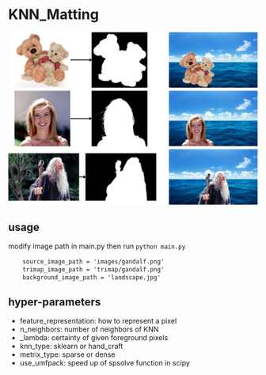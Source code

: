 # KNN_Matting

![](/matting.png)

## usage

modify image path in main.py then run `python main.py`

```
    source_image_path = 'images/gandalf.png'
    trimap_image_path = 'trimap/gandalf.png'
    background_image_path = 'landscape.jpg'
```

## hyper-parameters

- feature_representation: how to represent a pixel
- n_neighbors: number of neighbors of KNN
- _lambda: certainty of given foreground pixels
- knn_type: sklearn or hand_craft
- metrix_type: sparse or dense
- use_umfpack: speed up of spsolve function in scipy